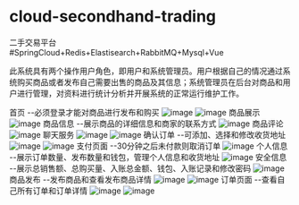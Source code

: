 # cloud-secondhand-trading
二手交易平台  
#SpringCloud+Redis+Elastisearch+RabbitMQ+Mysql+Vue

此系统具有两个操作用户角色，即用户和系统管理员。用户根据自己的情况通过系统购买商品或者发布自己需要出售的商品及其信息；系统管理员在后台对商品和用户进行管理，对资料进行统计分析并开展系统的正常运行维护工作。

首页  --必须登录才能对商品进行发布和购买
![image](https://github.com/zxb-xhj/cloud-secondhand-trading/assets/109727153/26654026-d66e-47c7-b350-f4828e5edc56)
![image](https://github.com/zxb-xhj/cloud-secondhand-trading/assets/109727153/3d2eb216-f6b6-4bb3-b383-1aebc80c0bf9)
商品展示  
![image](https://github.com/zxb-xhj/cloud-secondhand-trading/assets/109727153/ef8e6072-c869-47c8-afe5-4c8ba91926d0)
商品信息  --展示商品的详细信息和商家的联系方式
![image](https://github.com/zxb-xhj/cloud-secondhand-trading/assets/109727153/2c6a3c84-9f83-4645-a330-4d6eedb4227d)
商品评论
![image](https://github.com/zxb-xhj/cloud-secondhand-trading/assets/109727153/67433768-5dce-4eea-ab54-aecbfbaad604)
聊天服务
![image](https://github.com/zxb-xhj/cloud-secondhand-trading/assets/109727153/13852399-6d25-4b98-8f65-1d64b80661da)
![image](https://github.com/zxb-xhj/cloud-secondhand-trading/assets/109727153/aafbb8f6-56b2-4e4b-8d04-ec42b002abc6)
确认订单  --可添加、选择和修改收货地址
![image](https://github.com/zxb-xhj/cloud-secondhand-trading/assets/109727153/03453e2d-b463-4ff5-8c5e-eaba90060aaf)
![image](https://github.com/zxb-xhj/cloud-secondhand-trading/assets/109727153/53047cd0-5d9c-4ca5-b2a7-dccb193dfec6)
支付页面  --30分钟之后未付款则取消订单
![image](https://github.com/zxb-xhj/cloud-secondhand-trading/assets/109727153/fba25be5-c053-42e8-848d-049b624ae09e)
个人信息  --展示订单数量、发布数量和钱包，管理个人信息和收货地址
![image](https://github.com/zxb-xhj/cloud-secondhand-trading/assets/109727153/03632445-9446-46e6-8d1a-b68527b20f82)
安全信息  --展示总销售额、总购买量、入账总金额、钱包、入账记录和修改密码
![image](https://github.com/zxb-xhj/cloud-secondhand-trading/assets/109727153/7403967f-e793-44b0-86ac-e32a74ad88ab)
商品发布  --发布商品和查看发布商品详情
![image](https://github.com/zxb-xhj/cloud-secondhand-trading/assets/109727153/e94e9da1-cb9b-4077-b8c5-5abdfb00c5ae)
![image](https://github.com/zxb-xhj/cloud-secondhand-trading/assets/109727153/dfac929b-15dd-49cf-84d0-122f5d3bac3e)
订单页面  --查看自己所有订单和订单详情
![image](https://github.com/zxb-xhj/cloud-secondhand-trading/assets/109727153/63800969-baef-47db-8aae-960742329e63)
![image](https://github.com/zxb-xhj/cloud-secondhand-trading/assets/109727153/c30baa4e-7e1f-44a0-b748-d81700ee912e)



